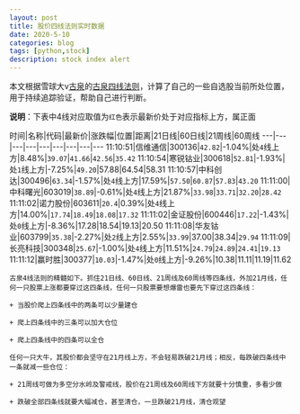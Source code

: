 ```yaml
---
layout: post
title: 股价四线法则实时数据
date: 2020-5-10
categories: blog
tags: [python,stock]
description: stock index alert
---
```



本文根据雪球大v[古泉](https://xueqiu.com/u/7148646888)的[古泉四线法则](https://xueqiu.com/7148646888/130498192)，计算了自己的一些自选股当前所处位置，用于持续追踪验证，帮助自己进行判断。

**说明**：下表中4线对应取值为`红色`表示最新价处于对应指标上方，属正面

时间|名称|代码|最新价|涨跌幅|位置|距离|21日线|60日线|21周线|60周线
---|---|---|---|---|---|---|---|---
11:10:51|信维通信|300136|`42.82`|-1.04%|处`4`线上方|8.48%|`39.07`|`41.66`|`42.56`|`35.42`
11:10:54|寒锐钴业|300618|`52.81`|-1.93%|处`1`线上方|-7.25%|`49.20`|57.88|64.54|58.31
11:10:57|中科创达|300496|`63.34`|-1.57%|处`4`线上方|17.59%|`57.50`|`60.87`|`57.83`|`43.20`
11:11:00|中科曙光|603019|`38.89`|-0.61%|处`4`线上方|21.87%|`33.98`|`33.71`|`32.20`|`28.42`
11:11:02|诺力股份|603611|`20.4`|0.39%|处`4`线上方|14.00%|`17.74`|`18.49`|`18.08`|`17.32`
11:11:02|金证股份|600446|`17.22`|-1.43%|处`0`线上方|-8.36%|17.28|18.54|19.13|20.50
11:11:08|华友钴业|603799|`35.38`|-2.27%|处`2`线上方|2.55%|`33.99`|37.00|38.34|`29.94`
11:11:09|长亮科技|300348|`25.67`|-1.00%|处`4`线上方|11.51%|`24.79`|`24.89`|`24.41`|`19.13`
11:11:12|赢时胜|300377|`10.03`|-1.47%|处`0`线上方|-9.26%|10.38|11.11|11.19|11.62

```
古泉4线法则的精髓如下。抓住21日线、60日线、21周线及60周线等四条线，外加21月线，任何一只股票上涨都要穿过这四条线，任何一只股票要想爆雷也要先下穿过这四条线：

+ 当股价爬上四条线中的两条可以少量建仓

+ 爬上四条线中的三条可以加大仓位

+ 爬上四条线中的四条可以全仓

任何一只大牛，其股价都会坚守在21月线上方，不会轻易跌破21月线；相反，每跌破四条线中一条就减一些仓位：

+ 21周线可做为多空分水岭及警戒线，股价在21周线及60周线下方就要十分慎重，多看少做

+ 跌破全部四条线就要大幅减仓，甚至清仓，一旦跌破21月线，清仓观望
```